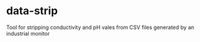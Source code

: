 # data-strip
Tool for stripping conductivity and pH vales from CSV files generated by an industrial monitor
